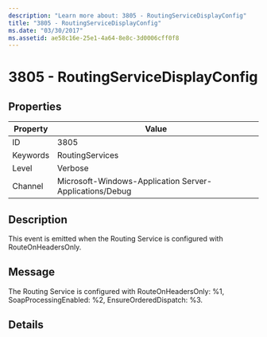 ```yaml
---
description: "Learn more about: 3805 - RoutingServiceDisplayConfig"
title: "3805 - RoutingServiceDisplayConfig"
ms.date: "03/30/2017"
ms.assetid: ae58c16e-25e1-4a64-8e8c-3d0006cff0f8
---
```

# 3805 - RoutingServiceDisplayConfig

## Properties

| Property | Value |
| - | - |
|ID|3805|  
|Keywords|RoutingServices|  
|Level|Verbose|  
|Channel|Microsoft-Windows-Application Server-Applications/Debug|  
  
## Description  

 This event is emitted when the Routing Service is configured with RouteOnHeadersOnly.  
  
## Message  

 The Routing Service is configured with RouteOnHeadersOnly: %1, SoapProcessingEnabled: %2, EnsureOrderedDispatch: %3.  
  
## Details
